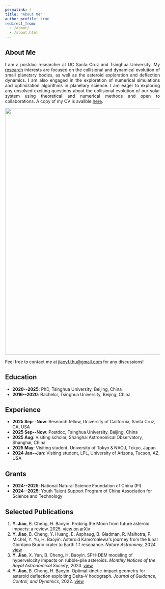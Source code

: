 ```yaml
---
permalink: /
title: "About Me"
author_profile: true
redirect_from: 
  - /about/
  - /about.html
---
```


## About Me

<p align="justify">
I am a postdoc researcher at UC Santa Cruz and Tsinghua University. My <a href="https://jiaoyf-thu.github.io/research/">research</a> interests are focused on the collisional and dynamical evolution of small planetary bodies, as well as the asteroid exploration and deflection dynamics. I am also engaged in the exploration of numerical simulations and optimization algorithms in planetary science. I am eager to exploring any unsolved exciting questions about the collisional evolution of our solar system using theoretical and numerical methods and open to collaborations. A copy of my CV is availble <a href="https://jiaoyf-thu.github.io/files/Rezume.pdf" target="_blank">here</a>.
</p>

<img src="https://jiaoyf-thu.github.io/images/all-asteroids.png"  width="800">

Feel free to contact me at jiaoyf.thu@gmail.com for any discussions! 

## Education

+ **2020--2025**: PhD, Tsinghua University, Beijing, China
+ **2016--2020**: Bachelor, Tsinghua University, Beijing, China

## Experience

+ **2025 Sep--Now**: Research fellow, University of California, Santa Cruz, CA, USA
+ **2025 Sep--Now**: Postdoc, Tsinghua University, Beijing, China
+ **2025 Aug**: Visiting scholar, Shanghai Astronomical Observatory, Shanghai, China
+ **2025 May**: Visiting student, University of Tokyo & NAOJ, Tokyo, Japan
+ **2024 Jan--Jun**: Visiting student, LPL, University of Arizona, Tucson, AZ, USA

## Grants

+ **2024--2025**: National Natural Science Foundation of China (PI)
+ **2024--2025**: Youth Talent Support Program of China Association for Science and Technology

## Selected Publications

1. **Y. Jiao**, B. Cheng, H. Baoyin. Probing the Moon from future asteroid impacts: a review. 2025. <a href="https://arxiv.org/abs/2509.01436" target="_blank">view on arXiv</a>
2. **Y. Jiao**, B. Cheng, Y. Huang, E. Asphaug, B. Gladman, R. Malhotra, P. Michel, Y. Yu, H. Baoyin. Asteroid Kamoʻoalewa's journey from the lunar Giordano Bruno crater to Earth 1:1 resonance. *Nature Astronomy*, 2024. <a href="https://www.nature.com/articles/s41550-024-02258-z" target="_blank">view</a>
3. **Y. Jiao**, X. Yan, B. Cheng, H. Baoyin. SPH-DEM modeling of hypervelocity impacts on rubble-pile asteroids. *Monthly Notices of the Royal Astronomical Society*, 2023. <a href="https://doi.org/10.1093/mnras/stad3888" target="_blank">view</a>
4. **Y. Jiao**, B. Cheng, H. Baoyin. Optimal kinetic-impact geometry for asteroid deflection exploiting Delta-V hodograph. *Journal of Guidance, Control, and Dynamics*, 2022. <a href="https://arc.aiaa.org/doi/10.2514/1.G006876" target="_blank">view</a>
